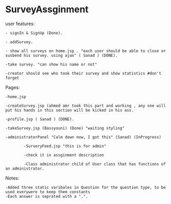 # SurveyAssginment


user features:
	
	- signIn & SignUp (Done).
	
	- addSurvey.
	
	- show all surveys on home.jsp . "each user should be able to close or susbend his survey. using ajax" ( Sanad ) (DONE).
		
	-take survey. "can show his name or not"
	
	-creator should see who took their survey and show statistics #don't forget

Pages:

	-home.jsp
	
	-createSurvey.jsp (ahmed amr took this part and working , any one will put his hands in this section will be kicked in his ass.
	
	-profile.jsp ( Sanad ) (DONE).
	
	-takeSurvey.jsp (Bassyouni) (Done) "waiting styling"
	
	-administratorPanel "Calm down now, I got this" (Sanad) (InProgress)
	
     		-SurveryFeed.jsp "this is for admin"

     		-check it in assginment description

     		-Class administrator child of User class that has functions of an administrator.
	
Notes: 

	-Added three static varibales in Question for the question type, to be used everywere to keep them constants
	-Each answer is seprated with a ",".
